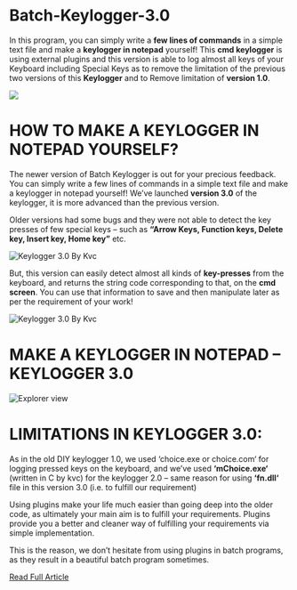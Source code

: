 # Batch-Keylogger-3.0
In this program, you can simply write a **few lines of commands** in a simple text file and make a **keylogger in notepad** yourself! This **cmd keylogger** is using external plugins and this version is able to log almost all keys of your Keyboard including Special Keys as to remove the limitation of the previous two versions of this **Keylogger** and to Remove limitation of **version 1.0**.

 ![](https://i0.wp.com/www.thebateam.org/wp-content/uploads/2019/04/21-1-e1554628582559.png?fit=402%2C120&ssl=1)
 
 # HOW TO MAKE A KEYLOGGER IN NOTEPAD YOURSELF? 
The newer version of  Batch Keylogger is out for your precious feedback. You can simply write a few lines of commands in a simple text file and make a keylogger in notepad yourself! We’ve launched **version 3.0** of the keylogger, it is more advanced than the previous version.

Older versions had some bugs and they were not able to detect the key presses of few special keys – such as **“Arrow Keys, Function keys, Delete key, Insert key, Home key”** etc.

![Keylogger 3.0 By Kvc](https://i2.wp.com/www.thebateam.org/wp-content/uploads/2020/03/Keylogger-3.0.gif?w=600&ssl=1)

But, this version can easily detect almost all kinds of **key-presses** from the keyboard, and returns the string code corresponding to that, on the **cmd screen**. You can use that information to save and then manipulate later as per the requirement of your work!

![Keylogger 3.0 By Kvc](https://i1.wp.com/www.thebateam.org/wp-content/uploads/2018/12/21-1.png?resize=768%2C229&ssl=1)
 
 # MAKE A KEYLOGGER IN NOTEPAD – KEYLOGGER 3.0

![Explorer view](https://i0.wp.com/www.thebateam.org/wp-content/uploads/2018/12/21-2.png?w=352&ssl=1)

# LIMITATIONS IN KEYLOGGER 3.0:
As in the old DIY keylogger 1.0, we used ‘choice.exe or choice.com‘ for logging pressed keys on the keyboard, and we’ve used **‘mChoice.exe‘** (written in C by kvc) for the keylogger 2.0 – same reason for using **‘fn.dll‘** file in this version 3.0 (i.e. to fulfill our requirement)

Using plugins make your life much easier than going deep into the older code, as ultimately your main aim is to fulfill your requirements. Plugins provide you a better and cleaner way of fulfilling your requirements via simple implementation.

This is the reason, we don’t hesitate from using plugins in batch programs, as they result in a beautiful batch program sometimes.

[Read Full Article](https://www.thebateam.org/2020/01/keylogger-ver-3-0-by-kvc/)
